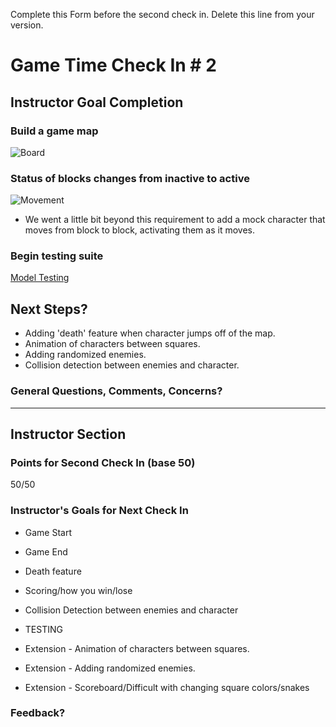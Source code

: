Complete this Form before the second check in. Delete this line from your version.

# Game Time Check In # 2

## Instructor Goal Completion

### Build a game map

![Board](http://g.recordit.co/i2WsPOOFBi.gif)

### Status of blocks changes from inactive to active

![Movement](http://g.recordit.co/RjTM1KFS6M.gif)
- We went a little bit beyond this requirement to add a mock character that moves from block to block, activating them as it moves.

### Begin testing suite

[Model Testing](https://github.com/s-espinosa/qbert/tree/master/test)

## Next Steps?

- Adding 'death' feature when character jumps off of the map.
- Animation of characters between squares.
- Adding randomized enemies.
- Collision detection between enemies and character.


### General Questions, Comments, Concerns?

-----

## Instructor Section

### Points for Second Check In (base 50)
50/50

### Instructor's Goals for Next Check In
- Game Start
- Game End
- Death feature
- Scoring/how you win/lose
- Collision Detection between enemies and character
- TESTING

- Extension - Animation of characters between squares.
- Extension - Adding randomized enemies.
- Extension - Scoreboard/Difficult with changing square colors/snakes

### Feedback?
